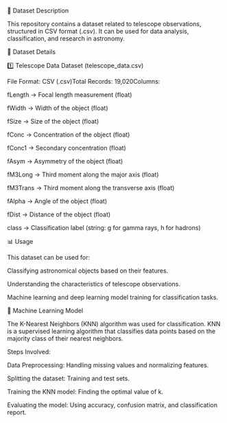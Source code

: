 📂 Dataset Description

This repository contains a dataset related to telescope observations, structured in CSV format (.csv). It can be used for data analysis, classification, and research in astronomy.

🔭 Dataset Details

1️⃣ Telescope Data Dataset (telescope_data.csv)

File Format: CSV (.csv)Total Records: 19,020Columns:

fLength → Focal length measurement (float)

fWidth → Width of the object (float)

fSize → Size of the object (float)

fConc → Concentration of the object (float)

fConc1 → Secondary concentration (float)

fAsym → Asymmetry of the object (float)

fM3Long → Third moment along the major axis (float)

fM3Trans → Third moment along the transverse axis (float)

fAlpha → Angle of the object (float)

fDist → Distance of the object (float)

class → Classification label (string: g for gamma rays, h for hadrons)

📊 Usage

This dataset can be used for:

Classifying astronomical objects based on their features.

Understanding the characteristics of telescope observations.

Machine learning and deep learning model training for classification tasks.

🤖 Machine Learning Model

The K-Nearest Neighbors (KNN) algorithm was used for classification. KNN is a supervised learning algorithm that classifies data points based on the majority class of their nearest neighbors.

Steps Involved:

Data Preprocessing: Handling missing values and normalizing features.

Splitting the dataset: Training and test sets.

Training the KNN model: Finding the optimal value of k.

Evaluating the model: Using accuracy, confusion matrix, and classification report.


